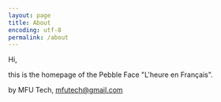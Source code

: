 ```yaml
---
layout: page
title: About
encoding: utf-8
permalink: /about
---
```


Hi,

this is the homepage of the Pebble Face "L'heure en Français". 

by MFU Tech, mfutech@gmail.com
